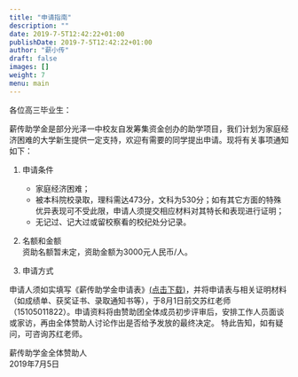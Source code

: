 ```yaml
---
title: "申请指南"
description: ""
date: 2019-7-5T12:42:22+01:00
publishDate: 2019-7-5T12:42:22+01:00
author: "薪小传"
draft: false
images: []
weight: 7
menu: main
---
```


各位高三毕业生：

薪传助学金是部分光泽一中校友自发筹集资金创办的助学项目，我们计划为家庭经济困难的大学新生提供一定支持，欢迎有需要的同学提出申请。现将有关事项通知如下：

1. 申请条件

    * 家庭经济困难；
    * 被本科院校录取，理科需达473分，文科为530分；如有其它方面的特殊优异表现可不受此限，申请人须提交相应材料对其特长和表现进行证明；
    * 无记过、记大过或留校察看的校纪处分记录。

2. 名额和金额  
资助名额暂未定，资助金额为3000元人民币/人。
3. 申请方式

申请人须如实填写《薪传助学金申请表》[(点击下载)](../pdfs/20190705applicationform.pdf)，并将申请表与相关证明材料（如成绩单、获奖证书、录取通知书等），于8月1日前交苏红老师（15105011822）。申请资料将由赞助团全体成员初步评审后，安排工作人员面谈或家访，再由全体赞助人讨论作出是否给予发放的最终决定。
特此告知，如有疑问，可咨询苏红老师。

薪传助学金全体赞助人  
2019年7月5日
